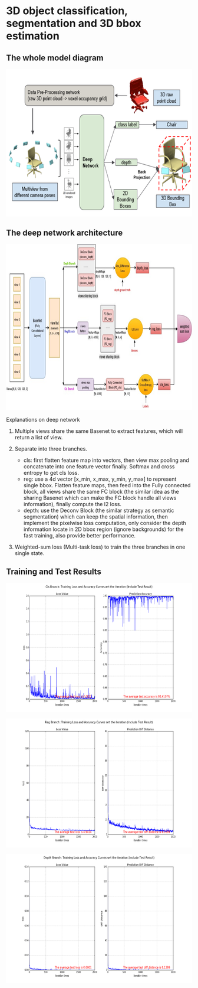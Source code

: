 # 3D object classification, segmentation and 3D bbox estimation

The whole model diagram
-----------------------
<p >
<align="center">
  <img src = "./doc/model.png?raw=true" width="650" height="400">
</p>

The deep network architecture
-----------------------------
<p >
<align="center">
  <img src = "./doc/network.jpg?raw=true" width="900" height="450">
</p>

Explanations on deep network               

1. Multiple views share the same Basenet to extract features, which will return a list of view.      

2. Separate into three branches.                  
   - cls: first flatten feature map into vectors, then view max pooling and concatenate into one feature vector finally. Softmax and cross entropy to get cls loss.                 
   - reg: use a 4d vector [x_min, x_max, y_min, y_max] to represent single bbox. Flatten feature maps, then feed into the Fully connected block, all views share the same FC block (the similar idea as the sharing Basenet which can make the FC block handle all views information), finally compute the l2 loss.                
   - depth: use the Deconv Block (the similar strategy as semantic segmentation) which can keep the spatial information, then implement the pixelwise loss computation, only consider the depth information locate in 2D bbox region (ignore backgrounds) for the fast training, also provide better performance.            
   
3. Weighted-sum loss (Multi-task loss) to train the three branches in one single state.           

Training and Test Results
-------------------------

<p >
<align="center">
  <img src = "./res/cls_2000_res.png?raw=true" width="600" height="350">
</p>
  
<p >
<align="center">
  <img src = "./res/reg_2000_res.png?raw=true" width="600" height="350">
</p>

<p >
<align="center">
  <img src = "./res/depth_2000_res.png?raw=true" width="600" height="350">
</p>

